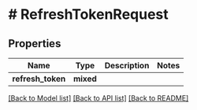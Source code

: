 # # RefreshTokenRequest

## Properties

Name | Type | Description | Notes
------------ | ------------- | ------------- | -------------
**refresh_token** | **mixed** |  |

[[Back to Model list]](../../README.md#models) [[Back to API list]](../../README.md#endpoints) [[Back to README]](../../README.md)
